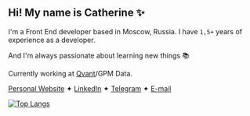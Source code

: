 ## Hi! My name is Catherine ✨

I'm a Front End developer based in Moscow, Russia. I have `1,5+` years of experience as a developer.

And I'm always passionate about learning new things 📚

Currently working at [Qvant](https://github.com/Qvant-lab)/GPM Data.

[Personal Website](https://rrrageinput.com) ✦ [LinkedIn](https://www.linkedin.com/in/ezaslavskaya/) ✦ [Telegram](https://t.me/supramodum) ✦ [E-mail](3mfhognm5@relay.firefox.com)

[![Top Langs](https://github-readme-stats.vercel.app/api/top-langs/?username=supra-modum&theme=graywhite&layout=compact)](https://github.com/supramodum/github-readme-stats)


<!--
**supra-modum/supra-modum** is a ✨ _special_ ✨ repository because its `README.md` (this file) appears on your GitHub profile.

Here are some ideas to get you started:

- 🔭 I’m currently working on ...
- 🌱 I’m currently learning ...
- 👯 I’m looking to collaborate on ...
- 🤔 I’m looking for help with ...
- 💬 Ask me about ...
- 📫 How to reach me: ...
- 😄 Pronouns: ...
- ⚡ Fun fact: ...
-->
